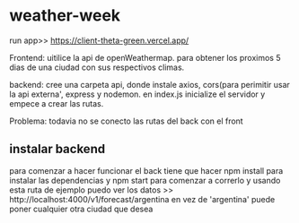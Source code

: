 # weather-week
run app>> https://client-theta-green.vercel.app/

Frontend:
uitilice la api de openWeathermap. para obtener los proximos 5 dias de una ciudad con sus respectivos climas.

backend: 
cree una carpeta api, donde instale axios, cors(para perimitir usar la api externa', express y nodemon. en index.js inicialize el servidor y empece a crear las rutas.

Problema: todavia no se conecto las rutas del back con el front
## instalar backend
para comenzar a hacer funcionar el back tiene que hacer npm install para instalar las dependencias y npm start para comenzar a correrlo
y usando esta ruta de ejemplo puedo ver los datos >> http://localhost:4000/v1/forecast/argentina en vez de 'argentina' puede poner cualquier otra ciudad que desea



